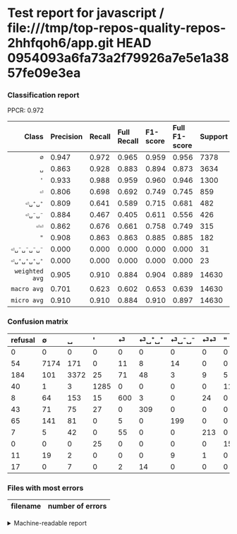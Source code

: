 # Test report for javascript / file:///tmp/top-repos-quality-repos-2hhfqoh6/app.git HEAD 0954093a6fa73a2f79926a7e5e1a3857fe09e3ea

### Classification report

PPCR: 0.972

| Class | Precision | Recall | Full Recall | F1-score | Full F1-score | Support | Full Support | PPCR |
|------:|:----------|:-------|:------------|:---------|:---------|:--------|:-------------|:-----|
| `∅` | 0.947| 0.972| 0.965| 0.959| 0.956| 7378| 7432| 0.993 |
| `␣` | 0.863| 0.928| 0.883| 0.894| 0.873| 3634| 3818| 0.952 |
| `'` | 0.933| 0.988| 0.959| 0.960| 0.946| 1300| 1340| 0.970 |
| `⏎` | 0.806| 0.698| 0.692| 0.749| 0.745| 859| 867| 0.991 |
| `⏎␣⁺␣⁺` | 0.809| 0.641| 0.589| 0.715| 0.681| 482| 525| 0.918 |
| `⏎␣⁻␣⁻` | 0.884| 0.467| 0.405| 0.611| 0.556| 426| 491| 0.868 |
| `⏎⏎` | 0.862| 0.676| 0.661| 0.758| 0.749| 315| 322| 0.978 |
| `"` | 0.908| 0.863| 0.863| 0.885| 0.885| 182| 182| 1.000 |
| `⏎␣⁻␣⁻␣⁻␣⁻` | 0.000| 0.000| 0.000| 0.000| 0.000| 31| 42| 0.738 |
| `⏎␣⁺␣⁺␣⁺␣⁺` | 0.000| 0.000| 0.000| 0.000| 0.000| 23| 40| 0.575 |
| `weighted avg` | 0.905| 0.910| 0.884| 0.904| 0.889| 14630| 15059| 0.972 |
| `macro avg` | 0.701| 0.623| 0.602| 0.653| 0.639| 14630| 15059| 0.972 |
| `micro avg` | 0.910| 0.910| 0.884| 0.910| 0.897| 14630| 15059| 0.972 |

### Confusion matrix

|refusal|  ∅| ␣| '| ⏎| ⏎␣⁺␣⁺| ⏎␣⁻␣⁻| ⏎⏎| "| ⏎␣⁻␣⁻␣⁻␣⁻| ⏎␣⁺␣⁺␣⁺␣⁺| 
|:---|:---|:---|:---|:---|:---|:---|:---|:---|:---|:---|
|0 |0 |0 |0 |0 |0 |0 |0 |0 |0 |0 |
|54 |7174 |171 |0 |11 |8 |14 |0 |0 |0 |0 |
|184 |101 |3372 |25 |71 |48 |3 |9 |5 |0 |0 |
|40 |1 |3 |1285 |0 |0 |0 |0 |11 |0 |0 |
|8 |64 |153 |15 |600 |3 |0 |24 |0 |0 |0 |
|43 |71 |75 |27 |0 |309 |0 |0 |0 |0 |0 |
|65 |141 |81 |0 |5 |0 |199 |0 |0 |0 |0 |
|7 |5 |42 |0 |55 |0 |0 |213 |0 |0 |0 |
|0 |0 |0 |25 |0 |0 |0 |0 |157 |0 |0 |
|11 |19 |2 |0 |0 |0 |9 |1 |0 |0 |0 |
|17 |0 |7 |0 |2 |14 |0 |0 |0 |0 |0 |

### Files with most errors

| filename | number of errors|
|:----:|:-----|

<details>
    <summary>Machine-readable report</summary>
```json
{
  "cl_report": {"\"": {"f1-score": 0.8845070422535212, "precision": 0.9075144508670521, "recall": 0.8626373626373627, "support": 182}, "\u0027": {"f1-score": 0.9600298841987299, "precision": 0.9331880900508351, "recall": 0.9884615384615385, "support": 1300}, "macro avg": {"f1-score": 0.6531690764729257, "precision": 0.7013072248341108, "recall": 0.6234244345492146, "support": 14630}, "micro avg": {"f1-score": 0.9097060833902939, "precision": 0.9097060833902939, "recall": 0.9097060833902939, "support": 14630}, "weighted avg": {"f1-score": 0.9039925777954635, "precision": 0.9045146512715841, "recall": 0.9097060833902939, "support": 14630}, "\u2205": {"f1-score": 0.959475725558379, "precision": 0.9469376979936642, "recall": 0.9723502304147466, "support": 7378}, "\u23ce": {"f1-score": 0.7485963817841548, "precision": 0.8064516129032258, "recall": 0.6984866123399301, "support": 859}, "\u23ce\u23ce": {"f1-score": 0.7580071174377224, "precision": 0.8623481781376519, "recall": 0.6761904761904762, "support": 315}, "\u23ce\u2423\u207a\u2423\u207a": {"f1-score": 0.7152777777777779, "precision": 0.8089005235602095, "recall": 0.6410788381742739, "support": 482}, "\u23ce\u2423\u207a\u2423\u207a\u2423\u207a\u2423\u207a": {"f1-score": 0.0, "precision": 0.0, "recall": 0.0, "support": 23}, "\u23ce\u2423\u207b\u2423\u207b": {"f1-score": 0.6113671274961598, "precision": 0.8844444444444445, "recall": 0.4671361502347418, "support": 426}, "\u23ce\u2423\u207b\u2423\u207b\u2423\u207b\u2423\u207b": {"f1-score": 0.0, "precision": 0.0, "recall": 0.0, "support": 31}, "\u2423": {"f1-score": 0.8944297082228115, "precision": 0.8632872503840245, "recall": 0.9279031370390755, "support": 3634}},
  "cl_report_full": {"\"": {"f1-score": 0.8845070422535212, "precision": 0.9075144508670521, "recall": 0.8626373626373627, "support": 182}, "\u0027": {"f1-score": 0.9458962090541038, "precision": 0.9331880900508351, "recall": 0.9589552238805971, "support": 1340}, "macro avg": {"f1-score": 0.6390343361256097, "precision": 0.7013072248341108, "recall": 0.6017461703020317, "support": 15059}, "micro avg": {"f1-score": 0.8965610158644617, "precision": 0.9097060833902939, "recall": 0.8837904243309649, "support": 15059}, "weighted avg": {"f1-score": 0.8888215458052097, "precision": 0.9021260391141372, "recall": 0.8837904243309649, "support": 15059}, "\u2205": {"f1-score": 0.9560234541577826, "precision": 0.9469376979936642, "recall": 0.9652852529601722, "support": 7432}, "\u23ce": {"f1-score": 0.7448789571694598, "precision": 0.8064516129032258, "recall": 0.6920415224913494, "support": 867}, "\u23ce\u23ce": {"f1-score": 0.7486818980667839, "precision": 0.8623481781376519, "recall": 0.6614906832298136, "support": 322}, "\u23ce\u2423\u207a\u2423\u207a": {"f1-score": 0.681367144432194, "precision": 0.8089005235602095, "recall": 0.5885714285714285, "support": 525}, "\u23ce\u2423\u207a\u2423\u207a\u2423\u207a\u2423\u207a": {"f1-score": 0.0, "precision": 0.0, "recall": 0.0, "support": 40}, "\u23ce\u2423\u207b\u2423\u207b": {"f1-score": 0.5558659217877095, "precision": 0.8844444444444445, "recall": 0.40529531568228105, "support": 491}, "\u23ce\u2423\u207b\u2423\u207b\u2423\u207b\u2423\u207b": {"f1-score": 0.0, "precision": 0.0, "recall": 0.0, "support": 42}, "\u2423": {"f1-score": 0.8731227343345417, "precision": 0.8632872503840245, "recall": 0.8831849135673128, "support": 3818}},
  "ppcr": 0.9715120525931337
}
```
</details>
